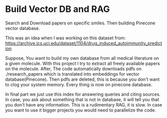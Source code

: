 # Build Vector DB and RAG

Search and Download papers on specific smiles. Then building Pinecone vector database.

This was an idea when I was working on this dataset from: https://archive.ics.uci.edu/dataset/1104/drug_induced_autoimmunity_prediction

Suppose, You want to build my own database from all medical literature on a given molecule. With this project I try to extract all freely available papers
on the molecule. After, The code automatically downloads pdfs on ./research_papers which is translated into embeddings for vector database(Pinecone). 
Then pdfs are deleted, this is because you don't want to clog your system memory. Every thing is now on pinecone database. 

In final part we just use this index for answering queries and citing sources. In case, you ask about something that is not in database, it will tell you that you don't have any information. This is a rudimentary RAG, it is slow. In case you want to use it bigger projects you would need to parallelize the code.
